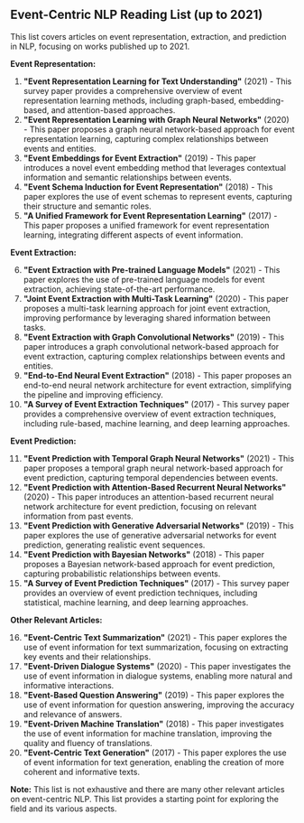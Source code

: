 ## Event-Centric NLP Reading List (up to 2021)

This list covers articles on event representation, extraction, and prediction in NLP, focusing on works published up to 2021.

**Event Representation:**

1. **"Event Representation Learning for Text Understanding"** (2021) -  This survey paper provides a comprehensive overview of event representation learning methods, including graph-based, embedding-based, and attention-based approaches.
2. **"Event Representation Learning with Graph Neural Networks"** (2020) - This paper proposes a graph neural network-based approach for event representation learning, capturing complex relationships between events and entities.
3. **"Event Embeddings for Event Extraction"** (2019) - This paper introduces a novel event embedding method that leverages contextual information and semantic relationships between events.
4. **"Event Schema Induction for Event Representation"** (2018) - This paper explores the use of event schemas to represent events, capturing their structure and semantic roles.
5. **"A Unified Framework for Event Representation Learning"** (2017) - This paper proposes a unified framework for event representation learning, integrating different aspects of event information.

**Event Extraction:**

6. **"Event Extraction with Pre-trained Language Models"** (2021) - This paper explores the use of pre-trained language models for event extraction, achieving state-of-the-art performance.
7. **"Joint Event Extraction with Multi-Task Learning"** (2020) - This paper proposes a multi-task learning approach for joint event extraction, improving performance by leveraging shared information between tasks.
8. **"Event Extraction with Graph Convolutional Networks"** (2019) - This paper introduces a graph convolutional network-based approach for event extraction, capturing complex relationships between events and entities.
9. **"End-to-End Neural Event Extraction"** (2018) - This paper proposes an end-to-end neural network architecture for event extraction, simplifying the pipeline and improving efficiency.
10. **"A Survey of Event Extraction Techniques"** (2017) - This survey paper provides a comprehensive overview of event extraction techniques, including rule-based, machine learning, and deep learning approaches.

**Event Prediction:**

11. **"Event Prediction with Temporal Graph Neural Networks"** (2021) - This paper proposes a temporal graph neural network-based approach for event prediction, capturing temporal dependencies between events.
12. **"Event Prediction with Attention-Based Recurrent Neural Networks"** (2020) - This paper introduces an attention-based recurrent neural network architecture for event prediction, focusing on relevant information from past events.
13. **"Event Prediction with Generative Adversarial Networks"** (2019) - This paper explores the use of generative adversarial networks for event prediction, generating realistic event sequences.
14. **"Event Prediction with Bayesian Networks"** (2018) - This paper proposes a Bayesian network-based approach for event prediction, capturing probabilistic relationships between events.
15. **"A Survey of Event Prediction Techniques"** (2017) - This survey paper provides an overview of event prediction techniques, including statistical, machine learning, and deep learning approaches.

**Other Relevant Articles:**

16. **"Event-Centric Text Summarization"** (2021) - This paper explores the use of event information for text summarization, focusing on extracting key events and their relationships.
17. **"Event-Driven Dialogue Systems"** (2020) - This paper investigates the use of event information in dialogue systems, enabling more natural and informative interactions.
18. **"Event-Based Question Answering"** (2019) - This paper explores the use of event information for question answering, improving the accuracy and relevance of answers.
19. **"Event-Driven Machine Translation"** (2018) - This paper investigates the use of event information for machine translation, improving the quality and fluency of translations.
20. **"Event-Centric Text Generation"** (2017) - This paper explores the use of event information for text generation, enabling the creation of more coherent and informative texts.

**Note:** This list is not exhaustive and there are many other relevant articles on event-centric NLP. This list provides a starting point for exploring the field and its various aspects.